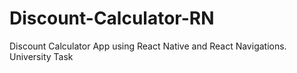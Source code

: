 # Discount-Calculator-RN
 Discount Calculator App using React Native and React Navigations. University Task
